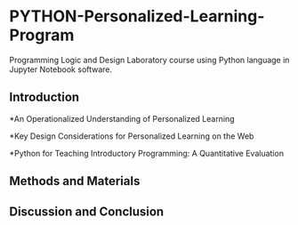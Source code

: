 # PYTHON-Personalized-Learning-Program
Programming Logic and Design Laboratory course using Python language in Jupyter Notebook software.

## Introduction

*An Operationalized Understanding of Personalized Learning

*Key Design Considerations for Personalized Learning on the Web

*Python for Teaching Introductory Programming: A Quantitative Evaluation

## Methods and Materials

## Discussion and Conclusion
